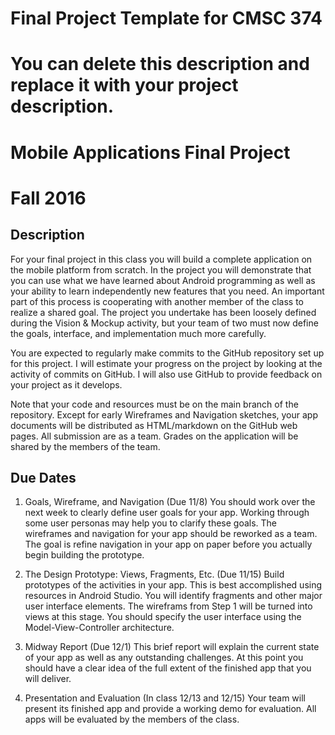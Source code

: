 # Final Project Template for CMSC 374
# You can delete this description and replace it with your project description.
# Mobile Applications Final Project
# Fall 2016

## Description

For your final project in this class you will build a complete
application on the mobile platform from scratch.  In the project you
will demonstrate that you can use what we have learned about Android
programming as well as your ability to learn independently new
features that you need.  An important part of this process is
cooperating with another member of the class to realize a shared goal.
The project you undertake has been loosely defined during the Vision &
Mockup activity, but your team of two must now define the goals,
interface, and implementation much more carefully.

You are expected to regularly make commits to the GitHub repository
set up for this project.  I will estimate your progress on the project
by looking at the activity of commits on GitHub.  I will also use
GitHub to provide feedback on your project as it develops.

Note that your code and resources must be on the main branch of the repository.  Except for early Wireframes and Navigation sketches, your app documents will be distributed as HTML/markdown on the GitHub web pages.  All submission are as a team.  Grades on the application will be shared by the members of the team.

## Due Dates

1. Goals, Wireframe, and Navigation (Due  11/8)
You should work over the next week to clearly define user goals for your app.  Working through some user personas may help you to clarify these goals.   The wireframes and navigation for your app should be reworked as a team.  The goal is refine navigation in your app on paper before you actually begin building the prototype.

2. The Design Prototype: Views, Fragments, Etc.  (Due  11/15)
Build prototypes of the activities in your app.  This is best accomplished using resources in Android Studio.  You will identify fragments and other major user interface elements.  The wireframs from Step 1 will be turned into views at this stage.  You should specify the user interface using the Model-View-Controller architecture.

3. Midway Report (Due  12/1)
This brief report will explain the current state of your app as well as any outstanding challenges.  At this point you should have a clear idea of the full extent of the finished app that you will deliver.

4. Presentation and Evaluation  (In class  12/13 and 12/15)
Your team will present its finished app and provide a working demo for evaluation.  All apps will be evaluated by the members of the class.
